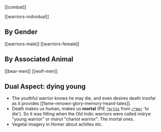 [[combat]]


[[warriors-individual]]
## By Gender
[[warriors-male]]
[[warriors-female]]

## By Associated Animal
[[bear-men]]
[[wolf-men]]

## Dual Aspect: dying young
- The youthful warrior knows he may die, and even desires death insofar as it provides [[fame-renown-glory-memory-heard-tales]].
- Death makes us human, makes us **mortal** (PIE [`*mr̥tós`](https://en.wiktionary.org/wiki/Reconstruction:Proto-Indo-European/mr̥tós) from [`√*mer`](https://en.wiktionary.org/wiki/Reconstruction:Proto-Indo-European/mer-) 'to die').  So it was fitting when the Old Indic warriors were called *márya* "young warrior" or *marut* "chariot warrior". The mortal ones.
- Vegetal imagery in Homer about achilles etc.